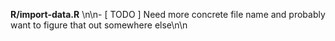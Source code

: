 **R/import-data.R** \n\n- [ TODO ]  Need more concrete file name and probably want to figure that out somewhere else\n\n
